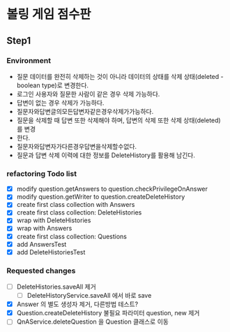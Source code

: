 # 볼링 게임 점수판

## Step1
### Environment 

- 질문 데이터를 완전히 삭제하는 것이 아니라 데이터의 상태를 삭제 상태(deleted - boolean type)로 변경한다.
- 로그인 사용자와 질문한 사람이 같은 경우 삭제 가능하다.
- 답변이 없는 경우 삭제가 가능하다.
- 질문자와답변글의모든답변자같은경우삭제가가능하다.
- 질문을 삭제할 때 답변 또한 삭제해야 하며, 답변의 삭제 또한 삭제 상태(deleted)를 변경
- 한다.
- 질문자와답변자가다른경우답변을삭제할수없다.
- 질문과 답변 삭제 이력에 대한 정보를 DeleteHistory를 활용해 남긴다.

### refactoring Todo list

- [x] modify question.getAnswers to question.checkPrivilegeOnAnswer
- [x] modify question.getWriter to question.createDeleteHistory
- [x] create first class collection with Answers
- [x] create first class collection: DeleteHistories
- [x] wrap with DeleteHistories
- [x] wrap with Answers
- [x] create first class collection: Questions 
- [x] add AnswersTest
- [x] add DeleteHistoriesTest

### Requested changes
- [ ] DeleteHistories.saveAll 제거
  - [ ] DeleteHistoryService.saveAll 에서 바로 save
- [x] Answer 의 별도 생성자 제거, 다른방법 테스트?
- [x] Question.createDeleteHistory 불필요 파라미터 question, new 제거
- [ ] QnAService.deleteQuestion 을 Question 클래스로 이동